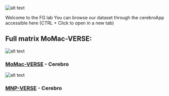 

![alt text](https://i.imgur.com/mH5txvI.png)

Welcome to the FG lab
You can browse our dataset through the cerebroApp accessible here (CTRL + Click to open in a new tab)




## Full matrix MoMac-VERSE: 
![alt text](https://i.imgur.com/Y6XMlTO.png) 
### [MoMac-VERSE](http://macroverse.gustaveroussy.fr/) - Cerebro


![alt text](https://i.imgur.com/d8Ca65P.png)  
### [MNP-VERSE]() - Cerebro


